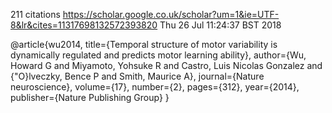 211 citations
https://scholar.google.co.uk/scholar?um=1&ie=UTF-8&lr&cites=11317698132572393820
Thu 26 Jul 11:24:37 BST 2018


@article{wu2014,
  title={Temporal structure of motor variability is dynamically regulated and predicts motor learning ability},
  author={Wu, Howard G and Miyamoto, Yohsuke R and Castro, Luis Nicolas Gonzalez and {\"O}lveczky, Bence P and Smith, Maurice A},
  journal={Nature neuroscience},
  volume={17},
  number={2},
  pages={312},
  year={2014},
  publisher={Nature Publishing Group}
}




